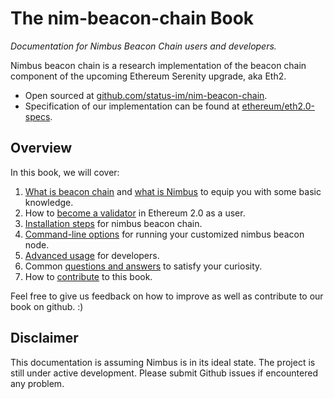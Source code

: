 # The nim-beacon-chain Book

_Documentation for Nimbus Beacon Chain users and developers._

Nimbus beacon chain is a research implementation of the beacon chain component of the upcoming Ethereum Serenity upgrade, aka Eth2.

- Open sourced at [github.com/status-im/nim-beacon-chain](https://github.com/status-im/nim-beacon-chain/tree/master).
- Specification of our implementation can be found at [ethereum/eth2.0-specs](https://github.com/ethereum/eth2.0-specs/tree/v0.11.1#phase-0).

## Overview

In this book, we will cover:

1. [What is beacon chain](./faq.md#1-what-is-beacon-chain) and [what is Nimbus](./faq.md#4-what-is-nimbus) to equip you with some basic knowledge.
2. How to [become a validator](./validator.md) in Ethereum 2.0 as a user.
3. [Installation steps](./install.md) for nimbus beacon chain.
4. [Command-line options](./cli.md) for running your customized nimbus beacon node.
5. [Advanced usage](./advanced.md) for developers.
6. Common [questions and answers](./faq.md) to satisfy your curiosity.
7. How to [contribute](./contribute.md) to this book.

Feel free to give us feedback on how to improve as well as contribute to our book on github. :)

## Disclaimer

This documentation is assuming Nimbus is in its ideal state. The project is still under active development. Please submit Github issues if encountered any problem.

<!-- > > > TODO:

1. fill up the gitbook content
2. write questions in the faq.md page -->
